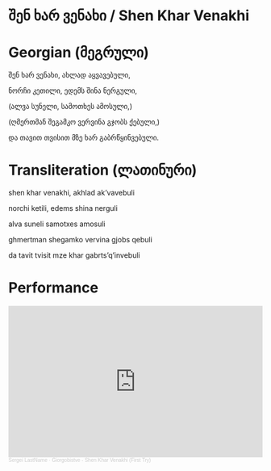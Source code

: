 # შენ ხარ ვენახი / Shen Khar Venakhi

# Georgian (მეგრული)

შენ ხარ ვენახი, ახლად აყვავებული,

ნორჩი კეთილი, ედემს შინა ნერგული,

(ალვა სუნელი, სამოთხეს ამოსული,)

(ღმერთმან შეგამკო ვერვინა გჯობს ქებული,)

და თავით თვისით მზე ხარ გაბრწყინვებული.

# Transliteration (ლათინური)

shen khar venakhi, akhlad ak’vavebuli

norchi ketili, edems shina nerguli

alva suneli samotxes amosuli

ghmertman shegamko vervina gjobs qebuli

da tavit tvisit mze khar gabrts’q’invebuli

# Performance

<iframe width="100%" height="300" scrolling="no" frameborder="no" allow="autoplay" src="https://w.soundcloud.com/player/?url=https%3A//api.soundcloud.com/tracks/2027442700%3Fsecret_token%3Ds-3ja1CCtxw60&color=%23ff5500&auto_play=false&hide_related=false&show_comments=true&show_user=true&show_reposts=false&show_teaser=true&visual=true"></iframe><div style="font-size: 10px; color: #cccccc;line-break: anywhere;word-break: normal;overflow: hidden;white-space: nowrap;text-overflow: ellipsis; font-family: Interstate,Lucida Grande,Lucida Sans Unicode,Lucida Sans,Garuda,Verdana,Tahoma,sans-serif;font-weight: 100;"><a href="https://soundcloud.com/o9xjkfdgxof2" title="Sergei LastName" target="_blank" style="color: #cccccc; text-decoration: none;">Sergei LastName</a> · <a href="https://soundcloud.com/o9xjkfdgxof2/giorgobistve-shen-khar-venakhi/s-3ja1CCtxw60" title="Giorgobistve - Shen Khar Venakhi (First Try)" target="_blank" style="color: #cccccc; text-decoration: none;">Giorgobistve - Shen Khar Venakhi (First Try)</a></div>
